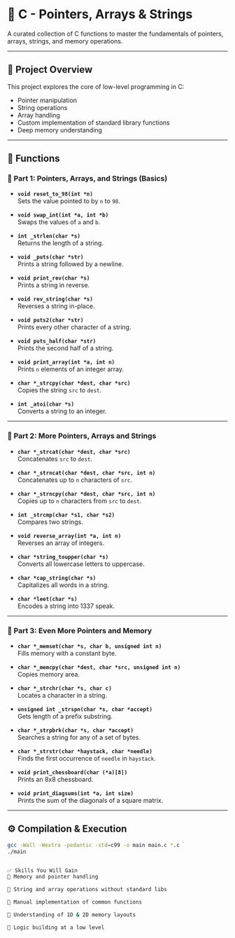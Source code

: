 # 🧠 C - Pointers, Arrays & Strings

A curated collection of C functions to master the fundamentals of pointers, arrays, strings, and memory operations.

---

## 📌 Project Overview

This project explores the core of low-level programming in C:

- Pointer manipulation  
- String operations  
- Array handling  
- Custom implementation of standard library functions  
- Deep memory understanding  

---

## 🔧 Functions

### 🔹 Part 1: Pointers, Arrays, and Strings (Basics)

- **`void reset_to_98(int *n)`**  
  Sets the value pointed to by `n` to `98`.

- **`void swap_int(int *a, int *b)`**  
  Swaps the values of `a` and `b`.

- **`int _strlen(char *s)`**  
  Returns the length of a string.

- **`void _puts(char *str)`**  
  Prints a string followed by a newline.

- **`void print_rev(char *s)`**  
  Prints a string in reverse.

- **`void rev_string(char *s)`**  
  Reverses a string in-place.

- **`void puts2(char *str)`**  
  Prints every other character of a string.

- **`void puts_half(char *str)`**  
  Prints the second half of a string.

- **`void print_array(int *a, int n)`**  
  Prints `n` elements of an integer array.

- **`char *_strcpy(char *dest, char *src)`**  
  Copies the string `src` to `dest`.

- **`int _atoi(char *s)`**  
  Converts a string to an integer.

---

### 🔹 Part 2: More Pointers, Arrays and Strings

- **`char *_strcat(char *dest, char *src)`**  
  Concatenates `src` to `dest`.

- **`char *_strncat(char *dest, char *src, int n)`**  
  Concatenates up to `n` characters of `src`.

- **`char *_strncpy(char *dest, char *src, int n)`**  
  Copies up to `n` characters from `src` to `dest`.

- **`int _strcmp(char *s1, char *s2)`**  
  Compares two strings.

- **`void reverse_array(int *a, int n)`**  
  Reverses an array of integers.

- **`char *string_toupper(char *s)`**  
  Converts all lowercase letters to uppercase.

- **`char *cap_string(char *s)`**  
  Capitalizes all words in a string.

- **`char *leet(char *s)`**  
  Encodes a string into 1337 speak.

---

### 🔹 Part 3: Even More Pointers and Memory

- **`char *_memset(char *s, char b, unsigned int n)`**  
  Fills memory with a constant byte.

- **`char *_memcpy(char *dest, char *src, unsigned int n)`**  
  Copies memory area.

- **`char *_strchr(char *s, char c)`**  
  Locates a character in a string.

- **`unsigned int _strspn(char *s, char *accept)`**  
  Gets length of a prefix substring.

- **`char *_strpbrk(char *s, char *accept)`**  
  Searches a string for any of a set of bytes.

- **`char *_strstr(char *haystack, char *needle)`**  
  Finds the first occurrence of `needle` in `haystack`.

- **`void print_chessboard(char (*a)[8])`**  
  Prints an 8x8 chessboard.

- **`void print_diagsums(int *a, int size)`**  
  Prints the sum of the diagonals of a square matrix.

---

## ⚙️ Compilation & Execution

```bash
gcc -Wall -Wextra -pedantic -std=c99 -o main main.c *.c
./main


✅ Skills You Will Gain
📌 Memory and pointer handling

📌 String and array operations without standard libs

📌 Manual implementation of common functions

📌 Understanding of 1D & 2D memory layouts

📌 Logic building at a low level

